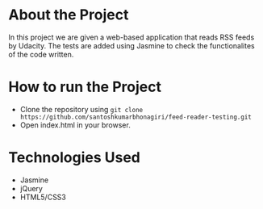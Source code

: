 # About the Project

In this project we are given a web-based application that reads RSS feeds by Udacity. The tests are added using Jasmine to check the functionalites of the code written.

# How to run the Project

- Clone the repository using `git clone https://github.com/santoshkumarbhonagiri/feed-reader-testing.git`
- Open index.html in your browser.

# Technologies Used

- Jasmine
- jQuery
- HTML5/CSS3
